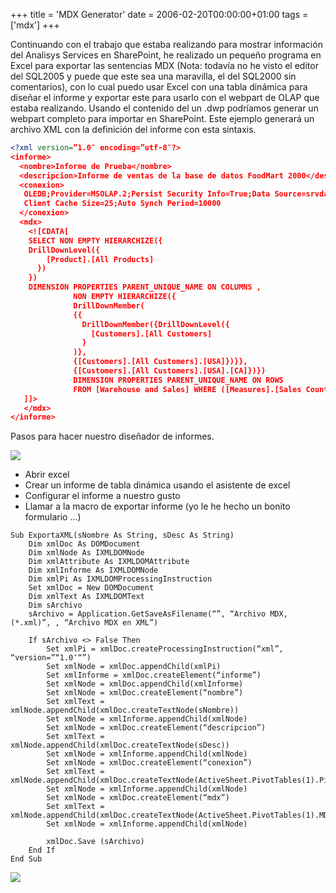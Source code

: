+++
title = 'MDX Generator'
date = 2006-02-20T00:00:00+01:00
tags = ['mdx']
+++

Continuando con el trabajo que estaba realizando para mostrar información del Analisys Services en SharePoint, he realizado un pequeño programa en Excel para exportar las sentencias MDX (Nota: todavía no he visto el editor del SQL2005 y puede que este sea una maravilla, el del SQL2000 sin comentarios), con lo cual puedo usar Excel con una tabla dinámica para diseñar el informe y exportar este para usarlo con el webpart de OLAP que estaba realizando. Usando el contenido del un .dwp podríamos generar un webpart completo para importar en SharePoint.
Este ejemplo generará un archivo XML con la definición del informe con esta sintaxis.

```xml
<?xml version=”1.0″ encoding=”utf-8″?>
<informe>
  <nombre>Informe de Prueba</nombre>
  <descripcion>Informe de ventas de la base de datos FoodMart 2000</descripcion>
  <conexion>
   OLEDB;Provider=MSOLAP.2;Persist Security Info=True;Data Source=srvdatos;Initial Catalog=FoodMart 2000;
   Client Cache Size=25;Auto Synch Period=10000
  </conexion>
  <mdx>
    <![CDATA[
    SELECT NON EMPTY HIERARCHIZE({
    DrillDownLevel({
        [Product].[All Products]
      })
    })
    DIMENSION PROPERTIES PARENT_UNIQUE_NAME ON COLUMNS ,
              NON EMPTY HIERARCHIZE({
              DrillDownMember(
              {{
                DrillDownMember({DrillDownLevel({
                  [Customers].[All Customers]
                }
              )},
              {[Customers].[All Customers].[USA]})}}, 
              {[Customers].[All Customers].[USA].[CA]})})
              DIMENSION PROPERTIES PARENT_UNIQUE_NAME ON ROWS
              FROM [Warehouse and Sales] WHERE ([Measures].[Sales Count])
   ]]>
   </mdx>
</informe>
```

Pasos para hacer nuestro diseñador de informes.

![](/images/sharepoint/excel_tabla_dinamica.gif)


- Abrir excel
- Crear un informe de tabla dinámica usando el asistente de excel
- Configurar el informe a nuestro gusto
- Llamar a la macro de exportar informe (yo le he hecho un bonito formulario …)


```vba
Sub ExportaXML(sNombre As String, sDesc As String)
    Dim xmlDoc As DOMDocument
    Dim xmlNode As IXMLDOMNode
    Dim xmlAttribute As IXMLDOMAttribute
    Dim xmlInforme As IXMLDOMNode
    Dim xmlPi As IXMLDOMProcessingInstruction
    Set xmlDoc = New DOMDocument
    Dim xmlText As IXMLDOMText
    Dim sArchivo
    sArchivo = Application.GetSaveAsFilename(“”, “Archivo MDX,(*.xml)”, , “Archivo MDX en XML”)

    If sArchivo <> False Then
        Set xmlPi = xmlDoc.createProcessingInstruction(“xml”, “version=”“1.0″“”)
        Set xmlNode = xmlDoc.appendChild(xmlPi)
        Set xmlInforme = xmlDoc.createElement(“informe”)
        Set xmlNode = xmlDoc.appendChild(xmlInforme)
        Set xmlNode = xmlDoc.createElement(“nombre”)
        Set xmlText = xmlNode.appendChild(xmlDoc.createTextNode(sNombre))
        Set xmlNode = xmlInforme.appendChild(xmlNode)
        Set xmlNode = xmlDoc.createElement(“descripcion”)
        Set xmlText = xmlNode.appendChild(xmlDoc.createTextNode(sDesc))
        Set xmlNode = xmlInforme.appendChild(xmlNode)
        Set xmlNode = xmlDoc.createElement(“conexion”)
        Set xmlText = xmlNode.appendChild(xmlDoc.createTextNode(ActiveSheet.PivotTables(1).PivotCache.Connection))
        Set xmlNode = xmlInforme.appendChild(xmlNode)
        Set xmlNode = xmlDoc.createElement(“mdx”)
        Set xmlText = xmlNode.appendChild(xmlDoc.createTextNode(ActiveSheet.PivotTables(1).MDX))
        Set xmlNode = xmlInforme.appendChild(xmlNode)

        xmlDoc.Save (sArchivo)
    End If
End Sub
```

![](images/Sharepoint/excel_csegOLAP.gif)



